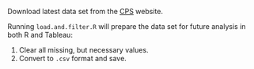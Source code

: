 Download latest data set from the [CPS][1] website.

Running `load.and.filter.R` will prepare the data set for future analysis in both R and Tableau:

1. Clear all missing, but necessary values.
2. Convert to `.csv` format and save.

  [1]: http://ceprdata.org/cps-uniform-data-extracts/cps-outgoing-rotation-group/cps-org-data/

